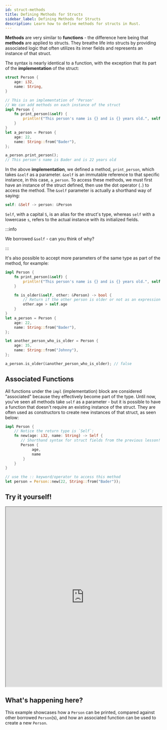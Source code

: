 ```yaml
---
id: struct-methods
title: Defining Methods for Structs
sidebar_label: Defining Methods for Structs
description: Learn how to define methods for structs in Rust.
---
```


**Methods** are very similar to **functions** - the difference here being that **methods** are applied to structs.  They breathe life into structs by providing associated logic that often utilizes its inner fields and represents an instance of that struct.

The syntax is nearly identical to a function, with the exception that its part of the **implementation** of the struct:

```rust
struct Person {
    age: i32,
    name: String,
}

// This is an implementation of 'Person'
// We can add methods on each instance of the struct
impl Person {
    fn print_person(&self) {
        println!("This person's name is {} and is {} years old.", self.name, self.age);
    }
}
let a_person = Person {
    age: 22,
    name: String::from("Bader"),
};

a_person.print_person();
// This person's name is Bader and is 22 years old
```

In the above **implementation**, we defined a method, `print_person`, which takes `&self` as a parameter.  `&self` is an immutable reference to that specific instance, in this case, `a_person`.  To access these methods, we must first have an instance of the struct defined, then use the dot operator (`.`) to access the method.  The `&self` parameter is actually a shorthand way of saying:

```rust
self: &Self -> person: &Person
```
`Self`, with a capital `S`, is an alias for the struct's type, whereas `self` with a lowercase `s`, refers to the actual instance with its initialized fields.

:::info 

We borrowed `&self` - can you think of why?

:::

It's also possible to accept more parameters of the same type as part of the method, for example:

```rust
impl Person {
    fn print_person(&self) {
        println!("This person's name is {} and is {} years old.", self.name, self.age);
    }

    fn is_older(&self, other: &Person) -> bool {
        // Return if the other person is older or not as an expression
        other.age > self.age
    }
}
let a_person = Person {
    age: 22,
    name: String::from("Bader"),
};

let another_person_who_is_older = Person {
    age: 35,
    name: String::from("Johnny"),
};

a_person.is_older(&another_person_who_is_older); // false 

```

## Associated Functions

All functions under the `impl` (implementation) block are considered "associated" because they effectively become part of the type.  Until now, you've seen all methods take `self` as a parameter - but it is possible to have a function that doesn't require an existing instance of the struct.  They are often used as constructors to create new instances of that struct, as seen below:

```rust
impl Person {
    // Notice the return type is `Self`:
    fn new(age: i32, name: String) -> Self {
       // Shorthand syntax for struct fields from the previous lesson!
       Person {
            age,
            name
        }
    }
}

// use the :: keyword/operator to access this method
let person = Person::new(22, String::from("Bader"));
```

## Try it yourself!

<iframe width="100%" height="580" src="https://play.rust-lang.org/?version=stable&mode=debug&edition=2021&code=struct+Person+%7B%0A++++age%3A+i32%2C%0A++++name%3A+String%2C%0A%7D%0A%0Aimpl+Person+%7B%0A++++%2F%2F+Notice+the+return+type+is+%60Self%60%3A%0A++++fn+new%28age%3A+i32%2C+name%3A+String%29+-%3E+Self+%7B%0A++++++++%2F%2F+Shorthand+syntax+for+struct+fields+from+the+previous+lesson%21%0A++++++++Person+%7B+age%2C+name+%7D%0A++++%7D%0A%0A++++%2F%2F+Prints+a+person%0A++++fn+print_person%28%26self%29+%7B%0A++++++++println%21%28%22This+person%27s+name+is+%7B%7D+and+is+%7B%7D+years+old.%22%2C+self.name%2C+self.age%29%3B%0A++++%7D%0A%0A++++fn+is_older%28%26self%2C+other%3A+%26Person%29+-%3E+bool+%7B%0A++++++++%2F%2F+Return+if+the+other+person+is+older+or+not+as+an+expression%0A++++++++other.age+%3E+self.age%0A++++%7D%0A%7D%0A%0A%0Afn+main%28%29+%7B%0A++++let+a_person+%3D+Person+%7B%0A++++++++age%3A+22%2C%0A++++++++name%3A+String%3A%3Afrom%28%22Bader%22%29%2C%0A++++%7D%3B%0A%0A++++let+another_person_who_is_older+%3D+Person%3A%3Anew%2825%2C+%22Johnny%22.to_string%28%29%29%3B%0A%0A++++a_person.is_older%28%26another_person_who_is_older%29%3B+%2F%2F+false%0A++++%0A++++a_person.print_person%28%29%3B%0A++++another_person_who_is_older.print_person%28%29%3B%0A%7D%0A"></iframe>

## What's happening here?

This example showcases how a `Person` can be printed, compared against other borrowed `Person`(s), and how an associated function can be used to create a new `Person`.